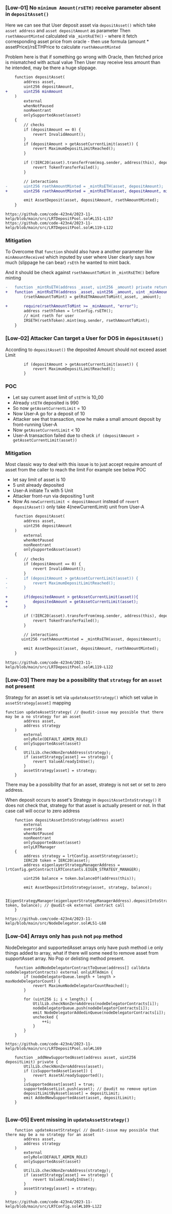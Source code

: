 ### [Low-01] No `minimum Amount(rsETH)` receive parameter absent in `depositAsset()`
Here we can see that User deposit asset via `depositAsset()` which take `asset address` and `asset depositAmount` as parameter
Then `rsethAmountMinted` calculated via `_mintRsETH()`
    - where it fetch corresponding asset price from oracle
    - then use formula (amount * assetPrice)/rsETHPrice to calculate `rsethAmountMinted`

Problem here is that if something go wrong with Oracle, then fetched price is mismatched with actual value
Then User may receive less amount than he intended, may be there a huge slippage.

```diff
    function depositAsset( 
        address asset,
        uint256 depositAmount,
+       uint256 minAmount
    )
        external
        whenNotPaused
        nonReentrant
        onlySupportedAsset(asset)
    {
        // checks
        if (depositAmount == 0) {
            revert InvalidAmount();
        }
        if (depositAmount > getAssetCurrentLimit(asset)) { 
            revert MaximumDepositLimitReached();
        }

        if (!IERC20(asset).transferFrom(msg.sender, address(this), depositAmount)) { 
            revert TokenTransferFailed();
        }

        // interactions
-       uint256 rsethAmountMinted = _mintRsETH(asset, depositAmount); 
+       uint256 rsethAmountMinted = _mintRsETH(asset, depositAmount, minAmount); 

        emit AssetDeposit(asset, depositAmount, rsethAmountMinted);
    }
```

```
https://github.com/code-423n4/2023-11-kelp/blob/main/src/LRTDepositPool.sol#L151-L157
https://github.com/code-423n4/2023-11-kelp/blob/main/src/LRTDepositPool.sol#L119-L122
```

### Mitigation
To Overcome that `function` should also have a another parameter like `minAmountReceived` which inputed by user where User clearly says how much (slippage he can bear) `rsEth` he wanted to mint back.

And it should be check against `rsethAmountToMint` in `_mintRsETH()` before minting

```diff
-   function _mintRsETH(address _asset, uint256 _amount) private returns (uint256 rsethAmountToMint) {
+   function _mintRsETH(address _asset, uint256 _amount, uint _minAmount) private returns (uint256 rsethAmountToMint) {
        (rsethAmountToMint) = getRsETHAmountToMint(_asset, _amount);

+       require(rsethAmountToMint >= _minAmount, "error");
        address rsethToken = lrtConfig.rsETH();
        // mint rseth for user
        IRSETH(rsethToken).mint(msg.sender, rsethAmountToMint);
    }
```



### [Low-02] Attacker Can target a User for DOS in `depositAsset()`
According to `depositAsset()` the deposited Amount should not exceed asset Limit
```solidity
        if (depositAmount > getAssetCurrentLimit(asset)) {
            revert MaximumDepositLimitReached();
        }
```
### POC
- Let say current asset limit of `stETH` is 10_00
- Already `stETH` deposited is 990
- So now `getAssetCurrentLimit` = 10
- Now User-A go for a deposit of 10
- Attacker see that transaction, now he make a small amount deposit by front-running User-A
- Now `getAssetCurrentLimit` < 10
- User-A transaction failed due to check `if (depositAmount > getAssetCurrentLimit(asset))`

### Mitigation
Most classic way to deal with this issue is to just accept require amount of asset from the caller to reach the limit
For example see below POC
- let say limit of asset is 10
- 5 unit already deposited 
- User-A initiate Tx with 5 Unit
- Attacker front-run via depositing 1 unit
- Now As `newCurrentLimit < depositAmount` instead of `revert` `depositAsset()` only take 4(newCurrentLimit) unit from User-A

```diff
    function depositAsset( 
        address asset,
        uint256 depositAmount
    )
        external
        whenNotPaused
        nonReentrant
        onlySupportedAsset(asset)
    {
        // checks
        if (depositAmount == 0) {
            revert InvalidAmount();
        }
-       if (depositAmount > getAssetCurrentLimit(asset)) { 
-           revert MaximumDepositLimitReached();
-       }

+       if(depositedAmount > getAssetCurrentLimit(asset)){
+           depositedAmount = getAssetCurrentLimit(asset);
+       }    

        if (!IERC20(asset).transferFrom(msg.sender, address(this), depositAmount)) { 
            revert TokenTransferFailed();
        }

        // interactions
       uint256 rsethAmountMinted = _mintRsETH(asset, depositAmount); 

        emit AssetDeposit(asset, depositAmount, rsethAmountMinted);
    }
```
```
https://github.com/code-423n4/2023-11-kelp/blob/main/src/LRTDepositPool.sol#L119-L122
```

### [Low-03] There may be a possibility that `strategy` for an `asset` not present
Strategy for an asset is set via `updateAssetStrategy()` which set value in `assetStrategy[asset]` mapping
```solidity
function updateAssetStrategy( // @audit-issue may possible that there may be a no strategy for an asset
        address asset,
        address strategy
    )
        external
        onlyRole(DEFAULT_ADMIN_ROLE)
        onlySupportedAsset(asset)
    {
        UtilLib.checkNonZeroAddress(strategy);
        if (assetStrategy[asset] == strategy) {
            revert ValueAlreadyInUse();
        }
        assetStrategy[asset] = strategy;
    }
```
There may be a possibility that for an asset, strategy is not set or set to zero address.

When deposit occurs to asset's Strategy in `depositAssetIntoStrategy()` it does not check that, strategy for that asset is actually present or not. In that case call will occur to zero address 
```solidity
    function depositAssetIntoStrategy(address asset)
        external
        override
        whenNotPaused
        nonReentrant
        onlySupportedAsset(asset)
        onlyLRTManager
    {
        address strategy = lrtConfig.assetStrategy(asset);
        IERC20 token = IERC20(asset);
        address eigenlayerStrategyManagerAddress = lrtConfig.getContract(LRTConstants.EIGEN_STRATEGY_MANAGER);

        uint256 balance = token.balanceOf(address(this));

        emit AssetDepositIntoStrategy(asset, strategy, balance);

        IEigenStrategyManager(eigenlayerStrategyManagerAddress).depositIntoStrategy(IStrategy(strategy), token, balance); // @audit-ok external contract call
    }
```
```
https://github.com/code-423n4/2023-11-kelp/blob/main/src/NodeDelegator.sol#L51-L68
```

### [Low-04] Arrays only has `push` not `pop` method
NodeDelegator and supportedAsset arrays only have push method i.e only things added to array, what if there will some need to remove asset from supportAsset array.
No Pop or delisting method present.
```solidity
    function addNodeDelegatorContractToQueue(address[] calldata nodeDelegatorContracts) external onlyLRTAdmin { 
        if (nodeDelegatorQueue.length + length > maxNodeDelegatorCount) {
            revert MaximumNodeDelegatorCountReached();
        }

        for (uint256 i; i < length;) {
            UtilLib.checkNonZeroAddress(nodeDelegatorContracts[i]);
            nodeDelegatorQueue.push(nodeDelegatorContracts[i]); 
            emit NodeDelegatorAddedinQueue(nodeDelegatorContracts[i]);
            unchecked {
                ++i;
            }
        }
    }
```
```
https://github.com/code-423n4/2023-11-kelp/blob/main/src/LRTDepositPool.sol#L169
```
```solidity
    function _addNewSupportedAsset(address asset, uint256 depositLimit) private {
        UtilLib.checkNonZeroAddress(asset);
        if (isSupportedAsset[asset]) {
            revert AssetAlreadySupported();
        }
        isSupportedAsset[asset] = true;
        supportedAssetList.push(asset); // @audit no remove option
        depositLimitByAsset[asset] = depositLimit;
        emit AddedNewSupportedAsset(asset, depositLimit);
    }
```
```
```

### [Low-05] Event missing in `updateAssetStrategy()` 
```solidity
    function updateAssetStrategy( // @audit-issue may possible that there may be a no strategy for an asset
        address asset,
        address strategy
    )
        external
        onlyRole(DEFAULT_ADMIN_ROLE)
        onlySupportedAsset(asset)
    {
        UtilLib.checkNonZeroAddress(strategy);
        if (assetStrategy[asset] == strategy) {
            revert ValueAlreadyInUse();
        }
        assetStrategy[asset] = strategy;
    }
```
```
https://github.com/code-423n4/2023-11-kelp/blob/main/src/LRTConfig.sol#L109-L122
```